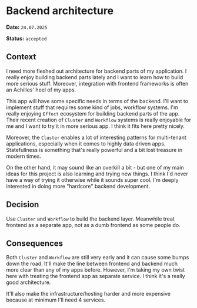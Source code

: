 <!-- cspell:words statefullness -->

# Backend architecture

**Date:** `24.07.2025`

**Status:** `accepted`

## Context

I need more fleshed out architecture for backend parts of my application. I really enjoy building backend parts lately and I want to learn how to build more serious stuff. Moreover, integration with frontend frameworks is often an Achilles' heel of my apps.

This app will have some specific needs in terms of the backend. I'll want to implement stuff that requires some kind of jobs, workflow systems. I'm really enjoying `Effect` ecosystem for building backend parts of the app. Their recent creation of `Cluster` and `Workflow` systems is really enjoyable for me and I want to try it in more serious app. I think it fits here pretty nicely.

Moreover, the `Cluster` enables a lot of interesting patterns for multi-tenant applications, especially when it comes to highly data driven apps. Statefullness is something that's really powerful and a bit lost treasure in modern times.

On the other hand, it may sound like an overkill a bit - but one of my main ideas for this project is also learning and trying new things. I think I'd never have a way of trying it otherwise while it sounds super cool. I'm deeply interested in doing more "hardcore" backend development.

## Decision

Use `Cluster` and `Workflow` to build the backend layer. Meanwhile treat frontend as a separate app, not as a dumb frontend as some people do.

## Consequences

Both `Cluster` and `Workflow` are still very early and it can cause some bumps down the road. It'll make the line between frontend and backend much more clear than any of my apps before. However, I'm taking my own twist here with treating the frontend app as separate service. I think it's a really good architecture.

It'll also make the infrastructure/hosting harder and more expensive because at minimum I'll need 4 services.
